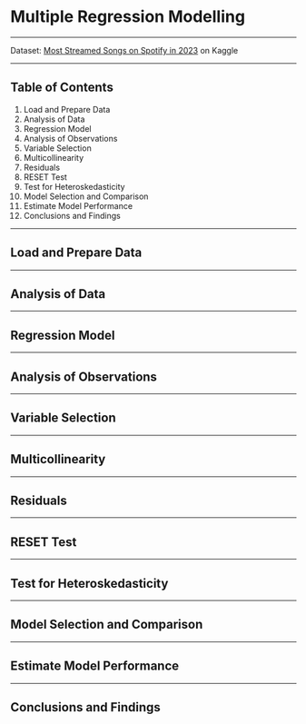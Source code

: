 # Multiple Regression Modelling

***

Dataset: [Most Streamed Songs on Spotify in 2023](https://www.kaggle.com/datasets/nelgiriyewithana/top-spotify-songs-2023) on Kaggle 

***

## Table of Contents
1. Load and Prepare Data  
2. Analysis of Data  
3. Regression Model  
4. Analysis of Observations  
5. Variable Selection  
6. Multicollinearity
7. Residuals
8. RESET Test
9. Test for Heteroskedasticity
10. Model Selection and Comparison
11. Estimate Model Performance
12. Conclusions and Findings

***
## Load and Prepare Data

***
## Analysis of Data  

***
## Regression Model  

***
## Analysis of Observations

***
## Variable Selection

***
## Multicollinearity

***
## Residuals

***
## RESET Test

***
## Test for Heteroskedasticity

***
## Model Selection and Comparison

***
## Estimate Model Performance

***
## Conclusions and Findings

